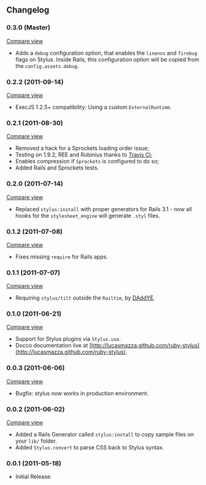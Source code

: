 ## Changelog

### 0.3.0 (Master)
[Compare view](https://github.com/lucasmazza/ruby-stylus/compare/v0.2.2...master)

* Adds a `debug` configuration option, that enables the `linenos` and `firebug` flags on Stylus. Inside Rails, this configuration option will be copied from the `config.assets.debug`.

### 0.2.2 (2011-09-14)
[Compare view](https://github.com/lucasmazza/ruby-stylus/compare/v0.2.1...v0.2.2)

* ExecJS 1.2.5+ compatibility: Using a custom `ExternalRuntime`.

### 0.2.1 (2011-08-30)
[Compare view](https://github.com/lucasmazza/ruby-stylus/compare/v0.2.0...v0.2.1)

* Removed a hack for a Sprockets loading order issue;
* Testing on 1.9.2, REE and Rubinius thanks to [Travis CI](travis-ci.org/#!/lucasmazza/ruby-stylus);
* Enables compression if `Sprockets` is configured to do so;
* Added Rails and Sprockets tests.

### 0.2.0 (2011-07-14)
[Compare view](https://github.com/lucasmazza/ruby-stylus/compare/v0.1.2...v0.2.0)

* Replaced `stylus:install` with proper generators for Rails 3.1 - now all hooks for the `stylesheet_engine` will generate `.styl` files.

### 0.1.2 (2011-07-08)
[Compare view](https://github.com/lucasmazza/ruby-stylus/compare/v0.1.1...v0.1.2)

* Fixes missing `require` for Rails apps.

### 0.1.1 (2011-07-07)
[Compare view](https://github.com/lucasmazza/ruby-stylus/compare/v0.1.0...v0.1.1)

* Requiring `stylus/tilt` outside the `Railtie`, by [DAddYE](https://github.com/DAddYE).

### 0.1.0 (2011-06-21)
[Compare view](https://github.com/lucasmazza/ruby-stylus/compare/v0.0.3...v0.1.0)

* Support for Stylus plugins via `Stylus.use`.
* Docco documentation live at [http://lucasmazza.github.com/ruby-stylus](http://lucasmazza.github.com/ruby-stylus).


### 0.0.3 (2011-06-06)
[Compare view](https://github.com/lucasmazza/ruby-stylus/compare/v0.0.2...v0.0.3)

* Bugfix: stylus now works in production environment.

### 0.0.2 (2011-06-02)
[Compare view](https://github.com/lucasmazza/ruby-stylus/compare/v0.0.1...v0.0.2)

* Added a Rails Generator called `stylus:install` to copy sample files on your `lib/` folder.
* Added `Stylus.convert` to parse CSS back to Stylus syntax.

### 0.0.1 (2011-05-18)
* Initial Release.
